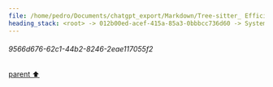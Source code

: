 ```yaml
---
file: /home/pedro/Documents/chatgpt_export/Markdown/Tree-sitter_ Efficient Incremental Parsing.md
heading_stack: <root> -> 012b00ed-acef-415a-85a3-0bbbcc736d60 -> System -> 3432677d-89e7-4f05-8a14-86a65e6e5caf -> System -> aaa2c029-cc12-4907-ae68-01b934f5d1be -> User -> 4e51a3d9-7fcd-432b-8926-7cd5d892246f -> Assistant -> Incremental Parsing -> Parsing Algorithm -> Error Recovery -> Grammar Definition -> Language Agnostic -> Real-world Use Cases -> Conclusion -> aaa2d86d-31e7-4fae-8bf8-c834b3aef56b -> User -> e7d59657-1891-40a5-8e8c-7aaa8a004343 -> Assistant -> Nodes -> Rules -> Precedence and Associativity -> Extras and Inline Rules -> External Tokens -> Summary -> aaa2c506-af4f-4894-a109-af6bcd0e29dc -> User -> 61074e26-28a5-4990-9528-4641aa89b5be -> Assistant -> JSON -> Markdown -> TOML (Tom's Obvious, Minimal Language) -> Regular Expressions -> YAML (Yet Another Markup Language) -> INI (Initialization File Format) -> GraphQL -> Shell Script (Bash, sh) -> aaa21ec8-2708-4f8c-a47a-4cbca90d051d -> User -> d92102d3-60a8-4331-94d3-0a8c3c435284 -> Assistant -> How it Would Work -> Python Pseudo-Code -> Potential Utility -> aaa25a12-a418-4b95-a984-731ddb388361 -> User -> 77071470-a92f-4b71-8c38-ec2fd3782d9f -> Assistant -> c1433c60-8340-403d-b7c9-d2094213ae87 -> Tool -> ff4dfd73-566b-4c42-8449-44e176ec5fef -> Assistant -> aaa22fb2-5127-4614-bd90-c4452daf2bad -> User -> 0d5265bf-d8a6-42c6-8cc2-cb6cf1da63d8 -> Assistant -> a0144f7d-75ca-492e-a7a2-34968938ae4c -> Tool -> c357da3a-c47e-44de-84e8-23f483252bd0 -> Assistant -> aaa22b99-0a73-46ee-9b16-f505987e0122 -> User -> 09e8d4fc-599d-4ccb-84eb-d49bf29f0822 -> Assistant -> dfedf2ab-4eb0-4a4a-ade9-17ed12d38803 -> Tool -> ad65520c-bd9a-4d69-87cd-240ed45150b0 -> Assistant -> a0378431-1755-47ab-bbb5-ab84624a89a1 -> Tool -> 6510548c-2579-4e36-92ca-23bbdffd140a -> Assistant -> aaa2e6a8-81cb-4d11-817f-9d12284c677a -> User -> 459b8f6b-39d0-402d-9bc3-4a8a76b77b44 -> Assistant -> 70f9dc7c-aeb2-45b2-9b5c-d83c13da986e -> Assistant -> aaa2732a-06ef-4a5f-91fa-53781491394d -> User -> 8c960727-1a0c-4186-b429-8eb00a551aa2 -> Assistant -> 82be1b24-6c55-49c2-b752-5b6adef09c3f -> Tool -> 39b6fa3d-4205-4a33-8c8c-9f47692bfa28 -> Assistant -> aaa23e63-d78c-4742-af50-da0bf4222517 -> User -> ebe4cac7-7f9c-4097-b05a-e429ca699622 -> Assistant -> 2c102b34-b044-4c50-886b-f9a061dc84b3 -> Tool -> dae61612-1985-4df1-a303-8c0e35d7929f -> Assistant -> aaa2acd7-c2be-489b-a450-6ad54b64eaab -> User -> 23b65205-50d6-45ef-984e-718ded286126 -> Assistant -> 02fabb56-438f-42d1-b9e0-29aa9bd031aa -> Tool -> cc33b303-280d-4741-9384-1f3dadcd33a4 -> Assistant -> aaa2a7f8-ad84-4ee4-9fa3-0eba0da5a5e1 -> User -> 303693f2-e74f-4662-9515-a61c5c29304a -> Assistant -> 585f708d-66cd-4ebf-b688-199bb86ee455 -> Tool -> f2b625ef-ddd1-4916-b25a-04d71d18d064 -> Assistant -> 198c2cd6-fdc4-4438-a279-4e8f0d7bb5a3 -> Tool -> e263d293-1423-4e20-a420-ebadc82e2146 -> Assistant -> 703bce97-2272-4a3e-9e5a-10ed5d3864d9 -> Assistant -> 6a968fdc-b9dc-4e91-ae2a-43f801148e67 -> Tool -> 2744b83e-7403-4736-9ab1-a8d4732d2f3d -> Assistant -> 3f7beaef-235c-4bc5-8ad6-8639c679e091 -> Assistant -> cbe9880b-b8f3-4a79-8002-8a432b62affb -> Tool -> 589443fe-2880-4471-a5af-d35d3da10f41 -> Assistant -> 8946e6ba-cedc-437a-8b4c-8175da8ca721 -> Assistant -> 512a43f9-2a39-4f65-8649-54f9b8aac690 -> Tool -> f35daf77-1502-4ddd-98e6-dc56ed0742e0 -> Assistant -> 2ddd6c02-3072-40e9-9579-8c19127d7a6a -> Tool -> ae10a6d6-de72-4cd4-80ef-aff5df134ef1 -> Assistant -> aaa2f56c-8142-4e07-a8c8-9b2d63af7264 -> User -> daa793b8-3104-4713-ab22-5ea5d410c7ae -> Assistant -> 984d0c8a-5093-44be-ac71-daa389b16df1 -> Tool -> c68f30ed-7454-40a3-8e43-50aa0afd495f -> Assistant -> 082f4d81-fb96-42e7-a07f-7cf31c288e84 -> Assistant -> b734a966-14df-49f8-9279-08f76f20d7d7 -> Tool -> d91bc2e6-1358-47e1-a813-54232acbd6a1 -> Assistant -> aaa2d54c-a290-4a46-be47-158d1b2454e1 -> User -> convert back to networkx Graph with attributes on edges and -> default attributes as dictionary data -> bf55bb67-eda5-45cd-872b-9ce26120641c -> Assistant -> aaa2e209-b015-4b6a-a6ce-6b3c9365c1b0 -> User -> 20e1dc8c-ae7c-411e-b93b-0728771b2e45 -> Assistant -> 9899e5c6-af7b-4ed8-bfce-32ed53dca9e6 -> Tool -> 42d45433-91c8-4ad2-a4eb-411f81823a87 -> Assistant -> aaa2b638-f8ad-4c12-82c7-68c618fc8fd7 -> User -> 3bf80250-3b4a-4cc9-9b92-7294af7b587a -> Assistant -> Ideal `Node` Class Features -> Using `wrapt` to Create the Proxy -> Full Example with NetworkX Integration -> aaa2e65a-3866-4b55-a47d-121b07d9059d -> User -> f247429c-b9c9-461a-b680-c7bf440a7a1d -> Assistant -> 1b0be7b7-894b-4d5a-aec6-4f30cd401f11 -> Tool -> ce133569-bd4c-424c-9de5-ebd258e2b6f2 -> Assistant -> 2cecd20c-9919-45c5-a707-6c82dbe67c42 -> Tool -> ad7602f0-64f8-41ca-b576-08e14b56a722 -> Assistant -> afa64f9d-35ff-4773-be42-9b8dc7687769 -> Assistant -> 707c93d5-ba2b-4711-8fb6-272d46217868 -> Tool -> 9343c51a-d310-4167-9293-28f3636d656f -> Assistant -> f78e40c7-b268-45df-8db7-cae5e13b8e1b -> Assistant -> aaa26bf0-0e99-4c92-be36-28d4a1423b76 -> User -> 750c6039-294d-407d-96d7-d183a14133d5 -> Assistant -> 0ec6b31e-e3da-421a-8470-e673786c225d -> Tool -> 6b57620a-72cc-4081-93fa-5b4963d9138b -> Assistant -> cdac64f8-56eb-4ea5-a537-cc70675b6c14 -> Tool -> c7a6d913-a210-4d49-bbfd-8feca6864b31 -> Assistant -> 15689450-25ba-4931-918d-5fdaf5870bb5 -> Assistant -> aaa204f1-a593-461b-9069-beabf796e67a -> User -> 5fd4b43f-7606-4dbf-81d3-cc9ccaa32e92 -> Assistant -> ebdac538-54a9-4ed8-9339-54894de92c21 -> Assistant -> 4a52b855-b043-4a4d-82eb-a7108cb195c6 -> Tool -> e3596021-74f7-4c32-82a7-9441efffe2c8 -> Assistant -> c7b9b724-2e17-4651-b4d3-a75165eb2e6e -> Assistant -> aaa241f5-2d6d-44b2-a5dc-b21a4ff4590a -> User -> 472ea156-898a-4e67-8307-d24e7754475b -> Assistant -> 39190b9d-eb74-49f8-9415-5674ccc31264 -> Tool -> fe277662-388c-4b43-ab26-3c40d8eb2c5e -> Assistant -> aaa2e310-3be9-4c32-bfdd-450fd8415e7a -> User -> 2c810a0c-c1e9-4a96-8ee4-b1e88292a31d -> Assistant -> 9566d676-62c1-44b2-8246-2eae117055f2
---
```

###### 9566d676-62c1-44b2-8246-2eae117055f2
[parent ⬆️](#2c810a0c-c1e9-4a96-8ee4-b1e88292a31d)
